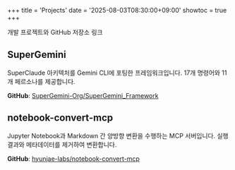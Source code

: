 +++
title = 'Projects'
date = '2025-08-03T08:30:00+09:00'
showtoc = true
+++

개발 프로젝트와 GitHub 저장소 링크

## SuperGemini

SuperClaude 아키텍처를 Gemini CLI에 포팅한 프레임워크입니다. 17개 명령어와 11개 페르소나를 제공합니다.

**GitHub**: [SuperGemini-Org/SuperGemini_Framework](https://github.com/SuperGemini-Org/SuperGemini_Framework)

## notebook-convert-mcp

Jupyter Notebook과 Markdown 간 양방향 변환을 수행하는 MCP 서버입니다. 실행 결과와 메타데이터를 제거하여 변환합니다.

**GitHub**: [hyunjae-labs/notebook-convert-mcp](https://github.com/hyunjae-labs/notebook-convert-mcp)